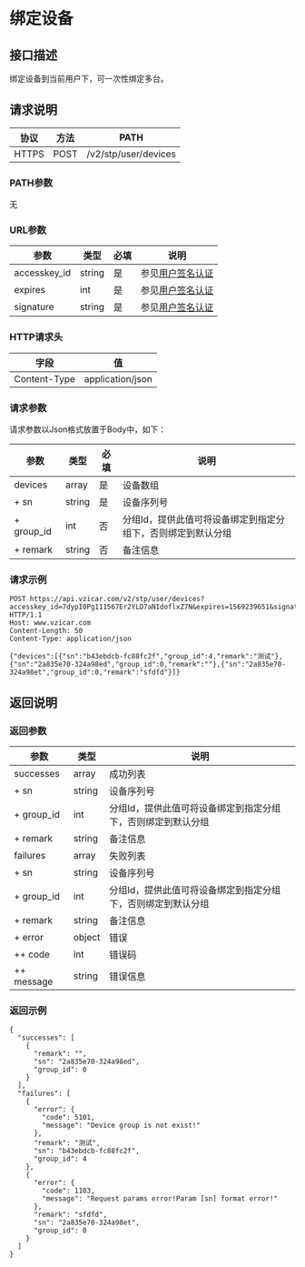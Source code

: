 # 绑定设备

## 接口描述

绑定设备到当前用户下，可一次性绑定多台。

## 请求说明

协议 | 方法 | PATH 
---|---|---
HTTPS | POST | /v2/stp/user/devices

### PATH参数

无

### URL参数

参数 | 类型 | 必填 | 说明
---|---|---|---
accesskey_id | string | 是 | 参见[用户签名认证](/SIGNATURE.md)
expires | int | 是 | 参见[用户签名认证](/SIGNATURE.md)
signature | string | 是 | 参见[用户签名认证](/SIGNATURE.md)

### HTTP请求头

字段 | 值
---|---
Content-Type | application/json

### 请求参数

请求参数以Json格式放置于Body中，如下：

参数 | 类型 | 必填 | 说明 
---|---|---|---
devices | array | 是 | 设备数组
+ sn | string | 是 | 设备序列号
+ group_id | int | 否 | 分组Id，提供此值可将设备绑定到指定分组下，否则绑定到默认分组
+ remark | string | 否 | 备注信息

### 请求示例

```
POST https://api.vzicar.com/v2/stp/user/devices?accesskey_id=7dypI0Pg111567Er2YLD7aNIdoflxZ7N&expires=1569239651&signature=UQXtHLLxUkUW%2BO1oEmM06SuzM1Q%3D HTTP/1.1
Host: www.vzicar.com
Content-Length: 50
Content-Type: application/json

{"devices":[{"sn":"b43ebdcb-fc88fc2f","group_id":4,"remark":"测试"},{"sn":"2a835e70-324a98ed","group_id":0,"remark":""},{"sn":"2a835e70-324a98et","group_id":0,"remark":"sfdfd"}]}
```

## 返回说明

### 返回参数

参数 | 类型 | 说明
---|---|---
successes | array | 成功列表
+ sn | string | 设备序列号
+ group_id | int | 分组Id，提供此值可将设备绑定到指定分组下，否则绑定到默认分组
+ remark | string | 备注信息
failures | array | 失败列表
+ sn | string | 设备序列号
+ group_id | int | 分组Id，提供此值可将设备绑定到指定分组下，否则绑定到默认分组
+ remark | string | 备注信息
+ error | object | 错误
++ code | int | 错误码
++ message | string | 错误信息

### 返回示例

```
{
  "successes": [
    {
      "remark": "",
      "sn": "2a835e70-324a98ed",
      "group_id": 0
    }
  ],
  "failures": [
    {
      "error": {
        "code": 5101,
        "message": "Device group is not exist!"
      },
      "remark": "测试",
      "sn": "b43ebdcb-fc88fc2f",
      "group_id": 4
    },
    {
      "error": {
        "code": 1103,
        "message": "Request params error!Param [sn] format error!"
      },
      "remark": "sfdfd",
      "sn": "2a835e70-324a98et",
      "group_id": 0
    }
  ]
}
```